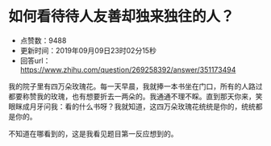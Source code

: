 # 如何看待待人友善却独来独往的人？
- 点赞数：9488
- 更新时间：2019年09月09日23时02分15秒
- 回答url：https://www.zhihu.com/question/269258392/answer/351173494
<body>
 <p data-pid="NVFLdO9m">我的院子里有四万朵玫瑰花。每一天早晨，我就捧一本书坐在门口，所有的人路过都要称赞我的玫瑰，也有想要折去一两朵的。我通通不理不睬。直到那天你来，笑眼眯成月牙问我：看的什么书呀？我就知道，这四万朵玫瑰花统统是你的，统统都是你的。</p>
 <p data-pid="7EAVU2uT">不知道在哪看到的，这是我看见题目第一反应想到的。</p>
 <p></p>
</body>